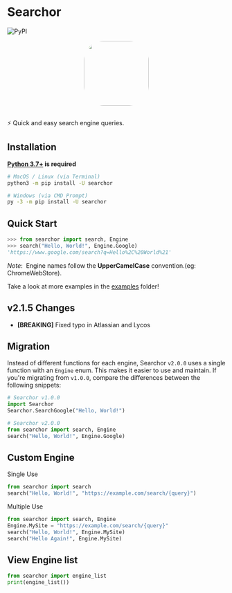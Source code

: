 Searchor
========
![PyPI](https://img.shields.io/pypi/v/searchor?color=green&logo=python&logoColor=green)
<div style="text-align: center; display: grid; justify-content: center;"><img style="margin: auto; margin-bottom: 1rem; border-radius: 30%;" height="150" width="150" src="./ext/searchor.png"/></div>

⚡️ Quick and easy search engine queries.

Installation
------------
**[Python 3.7+](https://www.python.org/downloads/) is required**
```bash
# MacOS / Linux (via Terminal)
python3 -m pip install -U searchor

# Windows (via CMD Prompt)
py -3 -m pip install -U searchor
```

Quick Start
-----------
```python
>>> from searchor import search, Engine
>>> search("Hello, World!", Engine.Google)
'https://www.google.com/search?q=Hello%2C%20World%21'
```

*Note*:&nbsp; Engine names follow the **UpperCamelCase** convention.(eg: ChromeWebStore).

Take a look at more examples in the [examples](https://github.com/ArjunSharda/Searchor/tree/main/examples) folder!

v2.1.5 Changes
--------------
- **[BREAKING]** Fixed typo in Atlassian and Lycos


Migration
---------
Instead of different functions for each engine, Searchor `v2.0.0` uses a single function with an `Engine` enum. This makes it easier to use and maintain. If you're migrating from `v1.0.0`, compare the differences between the following snippets:
```python
# Searchor v1.0.0
import Searchor
Searchor.SearchGoogle("Hello, World!")
```
```python
# Searchor v2.0.0
from searchor import search, Engine
search("Hello, World!", Engine.Google)
```

Custom Engine
-------------
Single Use 
```python
from searchor import search
search("Hello, World!", "https://example.com/search/{query}")
```
Multiple Use
```python
from searchor import search, Engine
Engine.MySite = "https://example.com/search/{query}"
search("Hello, World!", Engine.MySite)
search("Hello Again!", Engine.MySite)
```

View Engine list
-------------
```python
from searchor import engine_list
print(engine_list())
```
